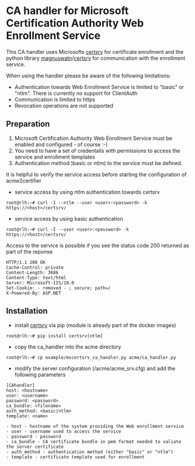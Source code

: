 # CA handler for Microsoft Certification Authority Web Enrollment Service

This CA handler uses Microsofts [certsrv](https://docs.microsoft.com/en-us/previous-versions/windows/it-pro/windows-server-2012-r2-and-2012/hh831649) for certificate enrollment 
and the python library [magnuswatn](https://github.com/magnuswatn/)/[certsrv](https://github.com/magnuswatn/certsrv) for communication with the enrollment service.

When using the handler please be aware of the following limitations:

- Authentication towards Web Enrollment Service is limited to "basic" or "ntlm". There is currently no support for ClientAuth
- Communication is limited to https 
- Revocation operations are not supported

## Preparation
1. Microsoft Certification Authority Web Enrollment Service must be enabled and configured - of course :-)
2. You need to have a set of credentails with permissions to access the service and enrollment templates
3. Authentication method )basic or ntlm) to the service must be defined.

It is helpful to verify the service access before starting the configuration of acme2certifier
- service access by using ntlm authentication towards certsrv
```
root@rlh:~# curl -I --ntlm --user <user>:<password> -k https://<host>/certsrv/
```
- service access by using basic authentication
```
root@rlh:~# curl -I --user <user>:<password> -k https://<host>/certsrv/
```

Access to the service is possible if you see the status code 200 returned as part of the reponse
```
HTTP/1.1 200 OK
Cache-Control: private
Content-Length: 3686
Content-Type: text/html
Server: Microsoft-IIS/10.0
Set-Cookie: - removed - ; secure; path=/
X-Powered-By: ASP.NET
```

## Installation

- install [certsrv](https://github.com/magnuswatn/certsrv) via pip (module is already part of the docker images)
```
root@rlh:~# pip install certsrv[ntlm]
```
- copy the ca_handler into the acme directory
```
root@rlh:~# cp example/mscertsrv_ca_handler.py acme/ca_handler.py
```
- modify the server configuration (/acme/acme_srv.cfg) and add the following parameters
```
[CAhandler]
host: <hostname>
user: <username>
password: <password>
ca_bundle: <filename>
auth_method: <basic|ntlm>
template: <name>
```
    - host - hostname of the system providing the Web enrollment service
    - user - username used to access the service
    - password - password
    - ca_bundle - CA certificate bundle in pem format needed to valiate the server certificate
    - auth_method - authentication method (either "basic" or "ntlm")
    - template - certificate template used for enrollment
    